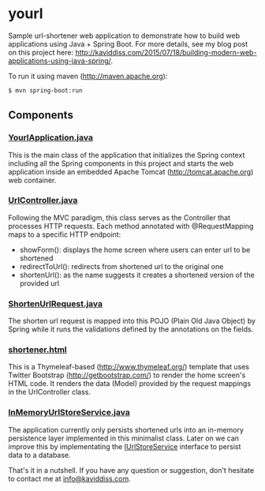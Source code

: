 # yourl
Sample url-shortener web application to demonstrate how to build web applications using Java + Spring Boot.
For more details, see my blog post on this project here: http://kaviddiss.com/2015/07/18/building-modern-web-applications-using-java-spring/.

To run it using maven (http://maven.apache.org):
```sh
$ mvn spring-boot:run
```

## Components

### [YourlApplication.java](https://github.com/davidkiss/yourl/blob/master/src/main/java/com/yourl/YourlApplication.java)
This is the main class of the application that initializes the Spring context including all the Spring components in this project and starts the web application inside an embedded Apache Tomcat (http://tomcat.apache.org) web container.

### [UrlController.java](https://github.com/davidkiss/yourl/blob/master/src/main/java/com/yourl/controller/UrlController.java)
Following the MVC paradigm, this class serves as the Controller that processes HTTP requests. Each method annotated with @RequestMapping maps to a specific HTTP endpoint:
- showForm(): displays the home screen where users can enter url to be shortened
- redirectToUrl(): redirects from shortened url to the original one
- shortenUrl(): as the name suggests it creates a shortened version of the provided url

### [ShortenUrlRequest.java](https://github.com/davidkiss/yourl/blob/master/src/main/java/com/yourl/controller/dto/ShortenUrlRequest.java)
The shorten url request is mapped into this POJO (Plain Old Java Object) by Spring while it runs the validations defined by the annotations on the fields.

### [shortener.html](https://github.com/davidkiss/yourl/blob/master/src/main/resources/templates/shortener.html)
This is a Thymeleaf-based (http://www.thymeleaf.org/) template that uses Twitter Bootstrap (http://getbootstrap.com/) to render the home screen's HTML code. It renders the data (Model) provided by the request mappings in the UrlController class.

### [InMemoryUrlStoreService.java](https://github.com/davidkiss/yourl/blob/master/src/main/java/com/yourl/service/InMemoryUrlStoreService.java)
The application currently only persists shortened urls into an in-memory persistence layer implemented in this minimalist class. Later on we can improve this by implementating the [IUrlStoreService](https://github.com/davidkiss/yourl/blob/master/src/main/java/com/yourl/service/IUrlStoreService.java) interface to persist data to a database.

That's it in a nutshell. If you have any question or suggestion, don't hesitate to contact me at info@kaviddiss.com.


